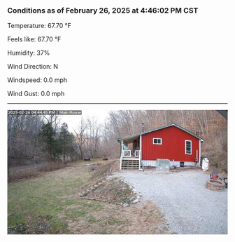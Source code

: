 ### Conditions as of February 26, 2025 at 4:46:02 PM CST 

Temperature: 67.70 &deg;F

Feels like: 67.70 &deg;F

Humidity: 37%

Wind Direction: N

Windspeed: 0.0 mph

Wind Gust: 0.0 mph

---

<img src="./images/latest.jpeg"/>

